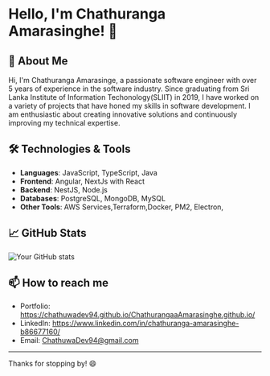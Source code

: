 # Hello, I'm Chathuranga Amarasinghe! 👋

## 🚀 About Me

Hi, I'm Chathuranga Amarasinge, a passionate software engineer with over 5 years of experience in the software industry.
Since graduating from Sri Lanka Institute of Information Techonology(SLIIT) in 2019, I have worked on a variety of projects that have honed my skills in software development. 
I am enthusiastic about creating innovative solutions and continuously improving my technical expertise.


## 🛠 Technologies & Tools

- **Languages**: JavaScript, TypeScript, Java
- **Frontend**: Angular, NextJs with React
- **Backend**: NestJS, Node.js
- **Databases**: PostgreSQL, MongoDB, MySQL
- **Other Tools**: AWS Services,Terraform,Docker, PM2, Electron,

## 📈 GitHub Stats

![Your GitHub stats](https://github-readme-stats.vercel.app/api?username=chathuwadev94&show_icons=true&theme=radical)

## 📫 How to reach me

- Portfolio: https://chathuwadev94.github.io/ChathurangaaAmarasinghe.github.io/
- LinkedIn: https://www.linkedin.com/in/chathuranga-amarasinghe-b86677160/
- Email: ChathuwaDev94@gmail.com

---

Thanks for stopping by! 😄

